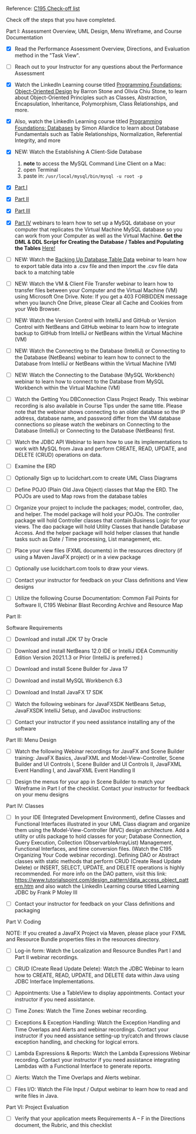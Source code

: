 Reference: [C195 Check-off list](https://srm--c.na127.visual.force.com/apex/coursearticle?Id=kA03x000000yIOLCA2)
 
 Check off the steps that you have completed. 

Part I: Assessment Overview, UML Design, Menu Wireframe, and Course Documentation

- [x]    Read the Performance Assessment Overview, Directions, and Evaluation method in the "Task View". 
- [ ]    Reach out to your Instructor for any questions about the Performance Assessment
     
- [x]    Watch the LinkedIn Learning course titled [Programming Foundations: Object-Oriented Design](https://www.linkedin.com/learning/programming-foundations-object-oriented-design-3/learn-object-oriented-design-principles?u=2045532) by Barron Stone and Olivia Chiu Stone, to learn about Object-Oriented Principles such as Classes, Abstraction, Encapsulation, Inheritance, Polymorphism, Class Relationships, and more. 
- [x]    Also, watch the LinkedIn Learning course titled [Programming Foundations: Databases](https://www.linkedin.com/learning/programming-foundations-databases-2015/welcome?u=2045532) by Simon Allardice to learn about Database Fundamentals such as Table Relationships, Normalization, Referential Integrity, and more
     
- [x]    NEW: Watch the Establishing A Client-Side Database 
     1. **note** to access the MySQL Command Line Client on a Mac:
     2. open Terminal
     3. paste in: `/usr/local/mysql/bin/mysql -u root -p`
   - [x]    [Part I](https://wgu.webex.com/webappng/sites/wgu/recording/c364f547fa5e1039877d0050568f9b64/playback) 
   - [x]    [Part II](https://wgu.webex.com/webappng/sites/wgu/recording/cce7d3e7fa601039b99e005056816858/playback)
   - [x]    [Part III](https://wgu.webex.com/webappng/sites/wgu/recording/0fd3ea5afa621039bbfb0050568114a0/playback)
   - [x]    [Part IV](https://wgu.webex.com/webappng/sites/wgu/recording/9b8a01f9fcbe1039a7d900505681e613/playback) 
webinars to learn how to set up a MySQL database on your computer that replicates the Virtual Machine MySQL database so you can work from your Computer as well as the Virtual Machine. **Get the DML & DDL Script for Creating the Database / Tables and Populating the Tables** [Here!](https://westerngovernorsuniversity.sharepoint.com/sites/CISoftwareTeamResourcesRepo/Student%20Resources/Forms/AllItems.aspx?csf=1&web=1&e=RpaDHb&cid=84339e9b%2D0cb1%2D40d8%2Da4df%2D6b3249b0715c&RootFolder=%2Fsites%2FCISoftwareTeamResourcesRepo%2FStudent%20Resources%2FC195%20Code%20Repository%2FC195%5FQSG%2FC195%5FQSG%2FEstablishing%5Fa%5FClient%2DSide%5FDatabase&FolderCTID=0x0120003A10B552C00AC84098A6553E0FD6F792)
     
- [ ]    NEW: Watch the [Backing Up Database Table Data](https://wgu.webex.com/webappng/sites/wgu/recording/bc314ed7f9f21039aabb0050568f95d3/playback) webinar to learn how to export table data into a .csv file and then import the .csv file data back to a matching table
     
- [ ]    NEW: Watch the VM & Client File Transfer webinar to learn how to transfer files between your Computer and the Virtual Machine (VM) using Microsoft One Drive. 
    Note: If you get a 403 FORBIDDEN message when you launch One Drive, please Clear all Cache and Cookies from your Web Browser.

- [ ]    NEW: Watch the Version Control with IntelliJ and GitHub or Version Control with NetBeans and GitHub  webinar to learn how to integrate backup to GitHub from IntelliJ or NetBeans within the Virtual Machine (VM)
     
- [ ]    NEW: Watch the Connecting to the Database (IntelliJ) or Connecting to the Database (NetBeans) webinar to learn how to connect to the Database from IntelliJ or NetBeans within the Virtual Machine (VM)
     
- [ ]    NEW: Watch the Connecting to the Database (MySQL Workbench) webinar to learn how to connect to the Database from MySQL Workbench within the Virtual Machine (VM)
     
- [ ]    Watch the Getting You DBConnection Class Project Ready. This webinar recording is also available in Course Tips under the same title. Please note that the webinar shows connecting to an older database so the IP address, database name, and password differ from the VM database connections so please watch the webinars on Connecting to the Database (IntelliJ) or Connecting to the Database (NetBeans) first.
     
- [ ]    Watch the JDBC  API Webinar to learn how to use its implementations to work with MySQL from Java and perform CREATE, READ, UPDATE, and DELETE (CRUD) operations on data.
     
- [ ]    Examine the ERD
     
- [ ]    Optionally Sign up to lucidchart.com  to create UML Class Diagrams
     
- [ ]    Define POJO (Plain Old Java Object) classes that Map the ERD. The POJOs are used to Map rows from the database tables
     
- [ ]    Organize your project to include the packages; model, controller, dao, and helper. The model package will hold your POJOs. The controller package will hold Controller classes that contain Business Logic for your views. The dao package will hold Utility Classes that handle Database Access. And the helper package will hold helper classes that handle tasks such as Date / Time processing, List management, etc.
     
- [ ]    Place your view files (FXML documents) in the resources directory (if using a Maven JavaFX project) or in a view package
     
- [ ]    Optionally use lucidchart.com tools to draw your views. 
     
- [ ]    Contact your instructor for feedback on your Class definitions and View designs
     
- [ ]    Utilize the following Course Documentation: Common Fail Points for Software II, C195 Webinar Blast Recording Archive and Resource Map

 

Part II:

Software Requirements

- [ ]    Download and install JDK 17 by Oracle
     
- [ ]    Download and install NetBeans 12.0 IDE  or IntelliJ IDEA Communitiy Edition Version 2021.1.3 or Prior (IntelliJ is preferred.)
     
- [ ]    Download and install Scene Builder for Java 17
     
- [ ]    Download and install MySQL Workbench 6.3
     
- [ ]    Download and Install JavaFX 17 SDK
     
- [ ]    Watch the following webinars for JavaFXSDK NetBeans Setup,  JavaFXSDK IntelliJ Setup, and JavaDoc instructions: 
     
- [ ]    Contact your instructor if you need assistance installing any of the software

 

Part III: Menu Design

- [ ]    Watch the following Webinar recordings for JavaFX and Scene Builder training:
    JavaFX Basics, JavaFXML and Model-View-Controller, Scene Builder and UI Controls I, Scene Builder and UI Controls II, JavaFXML Event Handling I, and JavaFXML Event Handling II
     
- [ ]    Design the menus for your app in Scene Builder to match your Wireframe in Part I of the checklist. Contact your instructor for feedback on your menu designs
     

 

Part IV: Classes

- [ ]    In your IDE (Integrated Development Environment), define Classes and Functional Interfaces illustrated in your UML Class diagram and organize them using the Model-View-Controller (MVC) design architecture. Add a utility or utils package to hold classes for your; Database Connection, Query Execution, Collection (ObservarbleArrayList) Management, Functional Interfaces, and time conversion files. (Watch the C195 Organizing Your Code webinar recording). Defining DAO or Abstract classes with static methods that perform CRUD (Create Read Update Delete)  or INSERT, SELECT, UPDATE, and DELETE operations is highly recommended. For more info on the DAO pattern, visit this link: https://www.tutorialspoint.com/design_pattern/data_access_object_pattern.htm and also watch the LinkedIn Learning course titled Learning JDBC by Frank P Moley III
     
- [ ]    Contact your instructor for feedback on your Class definitions and packaging
     

 

Part V: Coding

NOTE: If you created a JavaFX Project via Maven, please place your FXML and Resource Bundle properties files in the resources directory.

- [ ]    Log-in form: Watch the Localization and Resource Bundles Part I and Part II webinar recordings.
     
- [ ]    CRUD (Create Read Update Delete): Watch the JDBC Webinar to learn how to CREATE, READ, UPDATE, and DELETE data within Java using JDBC Interface Implementations.
     
- [ ]    Appointments: Use a TableView to display appointments. Contact your instructor if you need assistance.
     
- [ ]    Time Zones: Watch the Time Zones webinar recording.
     
- [ ]    Exceptions & Exception Handling: Watch the Exception Handling and Time Overlaps and Alerts and webinar recordings. Contact your instructor if you need assistance setting-up try/catch and throws clause exception handling, and checking for logical errors.
     
- [ ]    Lambda Expressions & Reports: Watch the Lambda Expressions Webinar recording. Contact your instructor if you need assistance integrating Lambdas with a Functional Interface to generate reports.
     
- [ ]    Alerts:  Watch the Time Overlaps and Alerts webinar.
     
- [ ]    Files I/O: Watch the File Input / Output webinar to learn how to read and write files in Java.

     

 

Part VI: Project Evaluation

- [ ]    Verify that your application meets Requirements A – F in the Directions document, the Rubric, and this checklist
